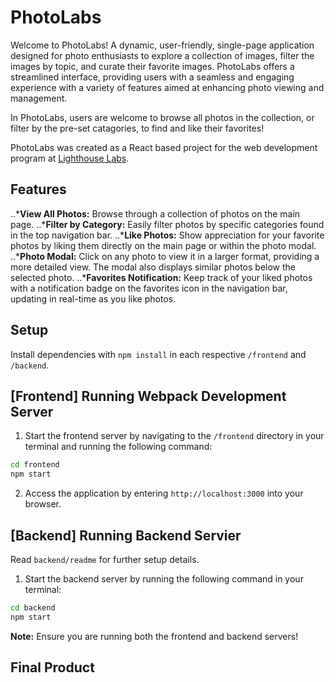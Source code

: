 # PhotoLabs
Welcome to PhotoLabs! A dynamic, user-friendly, single-page application designed for photo enthusiasts to explore a collection of images, filter the images by topic, and curate their favorite images. PhotoLabs offers a streamlined interface, providing users with a seamless and engaging experience with a variety of features aimed at enhancing photo viewing and management.

In PhotoLabs, users are welcome to browse all photos in the collection, or filter by the pre-set catagories, to find and like their favorites!

PhotoLabs was created as a React based project for the web development program at [Lighthouse Labs](https://github.com/lighthouse-labs).

## Features
..***View All Photos:** Browse through a collection of photos on the main page.
..***Filter by Category:** Easily filter photos by specific categories found in the top navigation bar.
..***Like Photos:** Show appreciation for your favorite photos by liking them directly on the main page or within the photo modal.
..***Photo Modal:** Click on any photo to view it in a larger format, providing a more detailed view. The modal also displays similar photos below the selected photo.
..***Favorites Notification:** Keep track of your liked photos with a notification badge on the favorites icon in the navigation bar, updating in real-time as you like photos.

## Setup

Install dependencies with `npm install` in each respective `/frontend` and `/backend`.

## [Frontend] Running Webpack Development Server

1. Start the frontend server by navigating to the `/frontend` directory in your terminal and running the following command:

```sh
cd frontend
npm start
```
2. Access the application by entering `http://localhost:3000` into your browser.

## [Backend] Running Backend Servier

Read `backend/readme` for further setup details.

1. Start the backend server by running the following command in your terminal:

```sh
cd backend
npm start
```
**Note:** Ensure you are running both the frontend and backend servers!

## Final Product